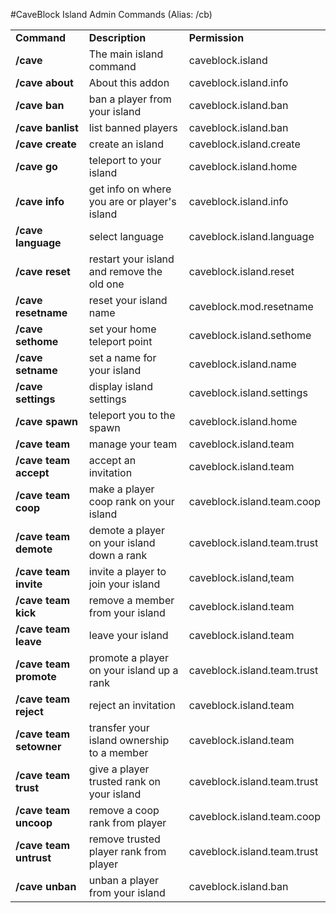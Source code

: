 #CaveBlock Island Admin Commands (Alias: /cb)

<table width="100%" align="center">
<tr>
<td align='left'><b>Command</b></td>
<td align='left'><b>Description</b></td>
<td align='left'><b>Permission</b></td>
</tr>
<tr>
<td align='left'><b>/cave</b></td>
<td align='left'>The main island command</td>
<td align='left'>caveblock.island</td>
</tr>
<tr>
<td align='left'><b>/cave about</b></td>
<td align='left'>About this addon</td>
<td align='left'>caveblock.island.info</td>
</tr>
<tr>
<td align='left'><b>/cave ban <player></b></td>
<td align='left'>ban a player from your island</td>
<td align='left'>caveblock.island.ban</td>
</tr>
<tr>
<td align='left'><b>/cave banlist</b></td>
<td align='left'>list banned players</td>
<td align='left'>caveblock.island.ban</td>
</tr>
<tr>
<td align='left'><b>/cave create</b></td>
<td align='left'>create an island</td>
<td align='left'>caveblock.island.create</td>
</tr>
<tr>
<td align='left'><b>/cave go</b></td>
<td align='left'>teleport to your island</td>
<td align='left'>caveblock.island.home</td>
</tr>
<tr>
<td align='left'><b>/cave info <player></b></td>
<td align='left'>get info on where you are or player's island</td>
<td align='left'>caveblock.island.info</td>
</tr>
<tr>
<td align='left'><b>/cave language</b></td>
<td align='left'>select language</td>
<td align='left'>caveblock.island.language</td>
</tr>
<tr>
<td align='left'><b>/cave reset</b></td>
<td align='left'>restart your island and remove the old one</td>
<td align='left'>caveblock.island.reset</td>
</tr>
<tr>
<td align='left'><b>/cave resetname</b></td>
<td align='left'>reset your island name</td>
<td align='left'>caveblock.mod.resetname</td>
</tr>
<tr>
<td align='left'><b>/cave sethome</b></td>
<td align='left'>set your home teleport point</td>
<td align='left'>caveblock.island.sethome</td>
</tr>
<tr>
<td align='left'><b>/cave setname <name></b></td>
<td align='left'>set a name for your island</td>
<td align='left'>caveblock.island.name</td>
</tr>
<tr>
<td align='left'><b>/cave settings</b></td>
<td align='left'>display island settings</td>
<td align='left'>caveblock.island.settings</td>
</tr>
<tr>
<td align='left'><b>/cave spawn</b></td>
<td align='left'>teleport you to the spawn</td>
<td align='left'>caveblock.island.home</td>
</tr>
<tr>
<td align='left'><b>/cave team</b></td>
<td align='left'>manage your team</td>
<td align='left'>caveblock.island.team</td>
</tr>
<tr>
<td align='left'><b>/cave team accept</b></td>
<td align='left'>accept an invitation</td>
<td align='left'>caveblock.island.team</td>
</tr>
<tr>
<td align='left'><b>/cave team coop <player></b></td>
<td align='left'>make a player coop rank on your island</td>
<td align='left'>caveblock.island.team.coop</td>
</tr>
<tr>
<td align='left'><b>/cave team demote <player></b></td>
<td align='left'>demote a player on your island down a rank</td>
<td align='left'>caveblock.island.team.trust</td>
</tr>
<tr>
<td align='left'><b>/cave team invite</b></td>
<td align='left'>invite a player to join your island</td>
<td align='left'>caveblock.island,team</td>
</tr>
<tr>
<td align='left'><b>/cave team kick <player></b></td>
<td align='left'>remove a member from your island</td>
<td align='left'>caveblock.island.team</td>
</tr>
<tr>
<td align='left'><b>/cave team leave</b></td>
<td align='left'>leave your island</td>
<td align='left'>caveblock.island.team</td>
</tr>
<tr>
<td align='left'><b>/cave team promote <player></b></td>
<td align='left'>promote a player on your island up a rank</td>
<td align='left'>caveblock.island.team.trust</td>
</tr>
<tr>
<td align='left'><b>/cave team reject</b></td>
<td align='left'>reject an invitation</td>
<td align='left'>caveblock.island.team</td>
</tr>
<tr>
<td align='left'><b>/cave team setowner <player></b></td>
<td align='left'>transfer your island ownership to a member</td>
<td align='left'>caveblock.island.team</td>
</tr>
<tr>
<td align='left'><b>/cave team trust <player></b></td>
<td align='left'>give a player trusted rank on your island</td>
<td align='left'>caveblock.island.team.trust</td>
</tr>
<tr>
<td align='left'><b>/cave team uncoop <player></b></td>
<td align='left'>remove a coop rank from player</td>
<td align='left'>caveblock.island.team.coop</td>
</tr>
<tr>
<td align='left'><b>/cave team untrust <player></b></td>
<td align='left'>remove trusted player rank from player</td>
<td align='left'>caveblock.island.team.trust</td>
</tr>
<tr>
<td align='left'><b>/cave unban <player></b></td>
<td align='left'>unban a player from your island</td>
<td align='left'>caveblock.island.ban</td>
</tr>
</table>